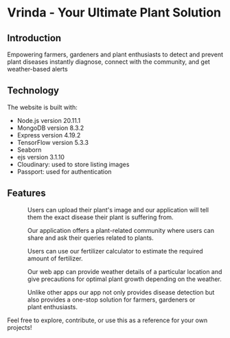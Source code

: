# Vrinda - Your Ultimate Plant Solution

## Introduction
<div>
<p>Empowering farmers, gardeners and plant enthusiasts to detect and prevent plant diseases
instantly diagnose, connect with the community, and get weather-based alerts</p></div>


## Technology

<div>
<p>The website is built with:</p>
  
<ul>
<li>Node.js version 20.11.1</li>
<li>MongoDB version 8.3.2</li>
<li>Express version 4.19.2</li>
<li>TensorFlow version 5.3.3</li>
<li>Seaborn</li>
<li>ejs version 3.1.10</li>
<li>Cloudinary: used to store listing images</li>
<li>Passport: used for authentication</li>
</ul>
</div>

## Features
<div>
 <ul>
<ol> Users can upload their plant's image and our application will tell them the exact disease their plant is suffering from.</ol>
<ol> Our application offers a plant-related community where users can share and ask their queries related to plants.</ol>
<ol> Users can use our fertilizer calculator to estimate the required amount of fertilizer.</ol>
<ol> Our web app can provide weather details of a particular location and give precautions for optimal plant growth depending on the weather.</ol>
<ol> Unlike other apps our app not only provides disease detection but also provides a one-stop solution for farmers, gardeners or plant enthusiasts. </li>
</ul>

    
Feel free to explore, contribute, or use this as a reference for your own projects!
</div>
